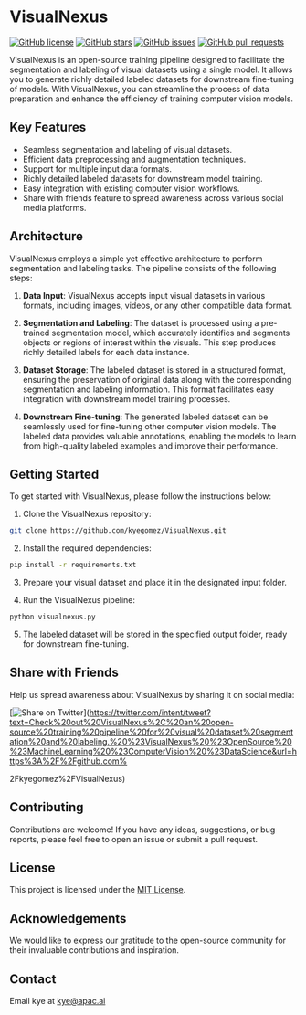 # VisualNexus

[![GitHub license](https://img.shields.io/github/license/kyegomez/VisualNexus)](https://github.com/kyegomez/VisualNexus/blob/main/LICENSE)
[![GitHub stars](https://img.shields.io/github/stars/kyegomez/VisualNexus)](https://github.com/kyegomez/VisualNexus/stargazers)
[![GitHub issues](https://img.shields.io/github/issues/kyegomez/VisualNexus)](https://github.com/kyegomez/VisualNexus/issues)
[![GitHub pull requests](https://img.shields.io/github/issues-pr/kyegomez/VisualNexus)](https://github.com/kyegomez/VisualNexus/pulls)

VisualNexus is an open-source training pipeline designed to facilitate the segmentation and labeling of visual datasets using a single model. It allows you to generate richly detailed labeled datasets for downstream fine-tuning of models. With VisualNexus, you can streamline the process of data preparation and enhance the efficiency of training computer vision models.

## Key Features

- Seamless segmentation and labeling of visual datasets.
- Efficient data preprocessing and augmentation techniques.
- Support for multiple input data formats.
- Richly detailed labeled datasets for downstream model training.
- Easy integration with existing computer vision workflows.
- Share with friends feature to spread awareness across various social media platforms.

## Architecture

VisualNexus employs a simple yet effective architecture to perform segmentation and labeling tasks. The pipeline consists of the following steps:

1. **Data Input**: VisualNexus accepts input visual datasets in various formats, including images, videos, or any other compatible data format.

2. **Segmentation and Labeling**: The dataset is processed using a pre-trained segmentation model, which accurately identifies and segments objects or regions of interest within the visuals. This step produces richly detailed labels for each data instance.

3. **Dataset Storage**: The labeled dataset is stored in a structured format, ensuring the preservation of original data along with the corresponding segmentation and labeling information. This format facilitates easy integration with downstream model training processes.

4. **Downstream Fine-tuning**: The generated labeled dataset can be seamlessly used for fine-tuning other computer vision models. The labeled data provides valuable annotations, enabling the models to learn from high-quality labeled examples and improve their performance.

## Getting Started

To get started with VisualNexus, please follow the instructions below:

1. Clone the VisualNexus repository:

```bash
git clone https://github.com/kyegomez/VisualNexus.git
```

2. Install the required dependencies:

```bash
pip install -r requirements.txt
```

3. Prepare your visual dataset and place it in the designated input folder.

4. Run the VisualNexus pipeline:

```bash
python visualnexus.py
```

5. The labeled dataset will be stored in the specified output folder, ready for downstream fine-tuning.

## Share with Friends

Help us spread awareness about VisualNexus by sharing it on social media:

[![Share on Twitter](https://img.shields.io/twitter/url?url=https%3A%2F%2Fgithub.com%2Fkyegomez%2FVisualNexus)](https://twitter.com/intent/tweet?text=Check%20out%20VisualNexus%2C%20an%20open-source%20training%20pipeline%20for%20visual%20dataset%20segmentation%20and%20labeling.%20%23VisualNexus%20%23OpenSource%20%23MachineLearning%20%23ComputerVision%20%23DataScience&url=https%3A%2F%2Fgithub.com%

2Fkyegomez%2FVisualNexus)

## Contributing

Contributions are welcome! If you have any ideas, suggestions, or bug reports, please feel free to open an issue or submit a pull request.

## License

This project is licensed under the [MIT License](https://github.com/kyegomez/VisualNexus/blob/main/LICENSE).

## Acknowledgements

We would like to express our gratitude to the open-source community for their invaluable contributions and inspiration.

## Contact

Email kye at kye@apac.ai
